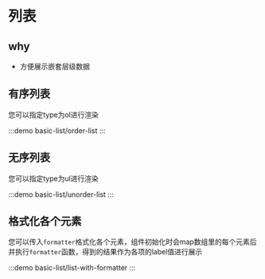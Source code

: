 # 列表

## why

- 方便展示嵌套层级数据

## 有序列表

您可以指定type为ol进行渲染

:::demo
basic-list/order-list
:::

## 无序列表

您可以指定type为ul进行渲染

:::demo
basic-list/unorder-list
:::

## 格式化各个元素

您可以传入`formatter`格式化各个元素，组件初始化时会map数组里的每个元素后并执行`formatter`函数，得到的结果作为各项的label值进行展示

:::demo
basic-list/list-with-formatter
:::
